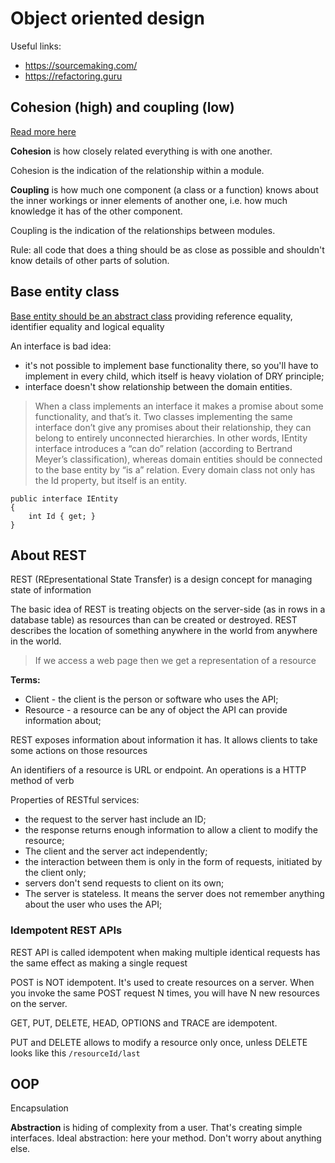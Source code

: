 # Object oriented design

Useful links:
- https://sourcemaking.com/
- https://refactoring.guru

## Cohesion (high) and coupling (low)

[Read more here](https://enterprisecraftsmanship.com/posts/cohesion-coupling-difference/)

**Cohesion** is how closely related everything is with one another.

Cohesion is the indication of the relationship within a module.

**Coupling** is how much one component (a class or a function) knows about the inner workings or inner elements of another one, i.e. how much knowledge it has of the other component.

Coupling is the indication of the relationships between modules.

Rule: all code that does a thing should be as close as possible and shouldn't know details of other parts of solution.

## Base entity class

[Base entity should be an abstract class](https://enterprisecraftsmanship.com/posts/entity-base-class/) providing reference equality, identifier equality and logical equality

An interface is bad idea:
- it's not possible to implement base functionality there, so you'll have to implement in every child, which itself is heavy violation of DRY principle;
- interface doesn't show relationship between the domain entities.

> When a class implements an interface it makes a promise about some functionality, and that’s it. Two classes implementing the same interface don’t give any promises about their relationship, they can belong to entirely unconnected hierarchies. In other words, IEntity interface introduces a “can do” relation (according to Bertrand Meyer’s classification), whereas domain entities should be connected to the base entity by “is a” relation. Every domain class not only has the Id property, but itself is an entity.

```
public interface IEntity
{
    int Id { get; }
}
```

## About REST

REST (REpresentational State Transfer) is a design concept for managing state of information

The basic idea of REST is treating objects on the server-side (as in rows in a database table) as resources than can be created or destroyed. REST describes the location of something anywhere in the world from anywhere in the world.

> If we access a web page then we get a representation of a resource

**Terms:**
- Client - the client is the person or software who uses the API;
- Resource - a resource can be any of object the API can provide information about;

REST exposes information about information it has. It allows clients to take some actions on those resources

An identifiers of a resource is URL or endpoint. An operations is a HTTP method of verb

Properties of RESTful services:
- the request to the server hast include an ID;
- the response returns enough information to allow a client to modify the resource;
- The client and the server act independently;
- the interaction between them is only in the form of requests, initiated by the client only;
- servers don't send requests to client on its own;
- The server is stateless. It means the server does not remember anything about the user who uses the API;

### Idempotent REST APIs

REST API is called idempotent when making multiple identical requests has the same effect as making a single request

POST is NOT idempotent. It's used to create resources on a server. When you invoke the same POST request N times, you will have N new resources on the server.

GET, PUT, DELETE, HEAD, OPTIONS and TRACE are idempotent.

PUT and DELETE allows to modify a resource only once, unless DELETE looks like this ```/resourceId/last```

## OOP 

Encapsulation

**Abstraction** is hiding of complexity from a user. That's creating simple interfaces. Ideal abstraction: here your method. Don't worry about anything else.
